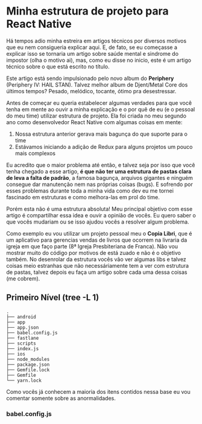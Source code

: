 # Minha estrutura de projeto para React Native

  Há tempos adio minha estreira em artigos técnicos por diversos motivos que eu nem consigueria explicar aqui. E, de fato, se eu começasse a explicar isso se tornaria um artigo sobre saúde mental e sindrome do impostor (olha o motivo ai), mas, como eu disse no inicio, este é um artigo técnico sobre o que está escrito no título.

  Este artigo está sendo impulsionado pelo novo album do **Periphery** (Periphery IV: HAIL STAN). Talvez melhor album de Djent/Metal Core dos últimos tempos? Pesado, melódico, tocante, ótimo pra desestressar. 

  Antes de começar eu queria estabelecer algumas verdades para que você tenha em mente ao ouvir a minha explicação e o por quê de eu (e o pessoal do meu time) utilizar estrutura de projeto. Ela foi criada no meu segundo ano como desenvolvedor React Native com algumas coisas em mente:

  1) Nossa estrutura anterior gerava mais bagunça do que suporte para o time
  2) Estávamos iniciando a adição de Redux para alguns projetos um pouco mais complexos

  Eu acredito que o maior problema até então, e talvez seja por isso que você tenha chegado a esse artigo, **é que não ter uma estrutura de pastas clara de leva a falta de padrão**, a famosa bagunça, arquivos gigantes e ninguém consegue dar manutenção nem nas próprias coisas (bugs). E sofrendo por esses problemas durante toda a minha vida como dev eu me tornei fascinado em estruturas e como melhora-las em prol do time.
  
  Porém esta não é uma estrutura absoluta! Meu principal objetivo com esse artigo é compartilhar essa idea e ouvir a opinião de vocês. Eu quero saber o que vocês mudariam ou se isso ajudou vocês a resolver algum problema.
  
  Como exemplo eu vou utilizar um projeto pessoal meu o **Copia Libri**, que é um aplicativo para gerencias vendas de livros que ocorrem na livraria da igreja em que faço parte (8ª Igreja Presbiteriana de Franca). Não vou mostrar muito do código por motivos de está zuado e não é o objetivo também. No desenrolar da estrutura vocês vão ver algumas libs e talvez coisas meio estranhas que não necessáriamente tem a ver com estrutura de pastas, talvez depois eu faça um artigo sobre cada uma dessa coisas (me cobrem). 

## Primeiro Nível (tree -L 1)
```
.
├── android
├── app
├── app.json
├── babel.config.js
├── fastlane
├── scripts
├── index.js
├── ios
├── node_modules
├── package.json
├── Gemfile.lock 
├── Gemfile
└── yarn.lock
```

Como vocês já conhecem a maioria dos itens contidos nessa base eu vou comentar somente sobre as anormalidades.

### babel.config.js
